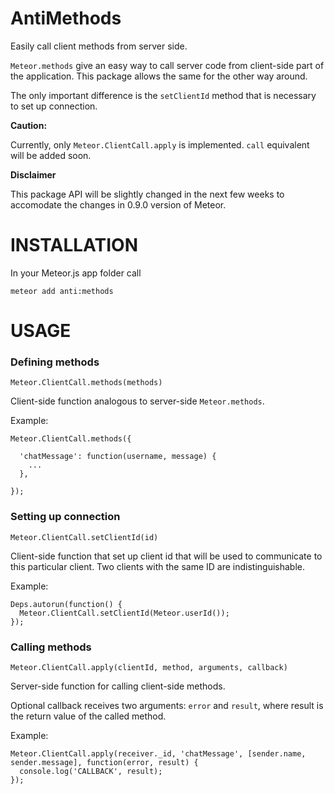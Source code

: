 AntiMethods
===========


Easily call client methods from server side.

`Meteor.methods` give an easy way to call server code from client-side part of the application.
This package allows the same for the other way around.

The only important difference is the `setClientId` method that is necessary to set up connection.

**Caution:**

Currently, only `Meteor.ClientCall.apply` is implemented. `call` equivalent will be added soon.

**Disclaimer**

This package API will be slightly changed in the next few weeks to accomodate the changes in 0.9.0 version of Meteor.


INSTALLATION
============

In your Meteor.js app folder call

    meteor add anti:methods



USAGE
=====

### Defining methods

    Meteor.ClientCall.methods(methods)

Client-side function analogous to server-side `Meteor.methods`.

Example:

    Meteor.ClientCall.methods({

      'chatMessage': function(username, message) {
        ...
      },

    });



### Setting up connection

    Meteor.ClientCall.setClientId(id)

Client-side function that set up client id that will be used to communicate to this particular client.
Two clients with the same ID are indistinguishable.

Example:

    Deps.autorun(function() {
      Meteor.ClientCall.setClientId(Meteor.userId());
    });
    

### Calling methods


    Meteor.ClientCall.apply(clientId, method, arguments, callback)

Server-side function for calling client-side methods.

Optional callback receives two arguments: `error` and `result`, where result is the return value of the called method.

Example:

    Meteor.ClientCall.apply(receiver._id, 'chatMessage', [sender.name, sender.message], function(error, result) {
      console.log('CALLBACK', result);
    });


    
